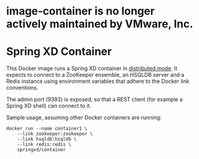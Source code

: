 # image-container is no longer actively maintained by VMware, Inc.

# Spring XD Container
This Docker image runs a Spring XD container in [distributed mode](http://docs.spring.io/spring-xd/docs/1.0.0.BUILD-SNAPSHOT/reference/html/#running-distributed-mode). It expects
to connect to a ZooKeeper ensemble, an HSQLDB server and a Redis instance using
environment variables that adhere to the Docker link conventions.

The admin port (9393) is exposed, so that a REST client (for example a Spring XD shell) can connect to it.


Sample usage, assuming other Docker containers are running:

	docker run --name container1 \
	    --link zookeeper:zookeeper \
	    --link hsqldb:hsqldb \
	    --link redis:redis \
	    springxd/container

